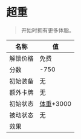 # 超重  
> 开始时拥有更多体脂。  
  
名称  |  值  
----  |  ----  
解锁价格  |  免费  
分数  |  -750  
初始装备  |  无  
额外卡牌  |  无  
初始状态  |  [体重](Weight.md)+3000  
被动状态  |  无  
效果  |    


<script>document.title="超重 - 卡牌生存百科 Card Survival Wiki";</script>